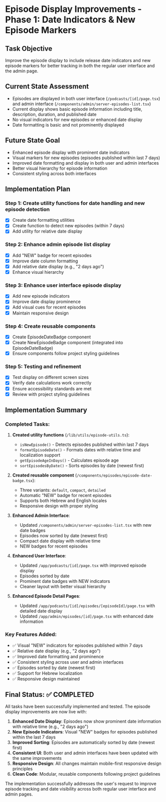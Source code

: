 # Episode Display Improvements - Phase 1: Date Indicators & New Episode Markers

## Task Objective
Improve the episode display to include release date indicators and new episode markers for better tracking in both the regular user interface and the admin page.

## Current State Assessment
- Episodes are displayed in both user interface (`/podcasts/[id]/page.tsx`) and admin interface (`/components/admin/server-episodes-list.tsx`)
- Current display shows basic episode information including title, description, duration, and published date
- No visual indicators for new episodes or enhanced date display
- Date formatting is basic and not prominently displayed

## Future State Goal
- Enhanced episode display with prominent date indicators
- Visual markers for new episodes (episodes published within last 7 days)
- Improved date formatting and display in both user and admin interfaces
- Better visual hierarchy for episode information
- Consistent styling across both interfaces

## Implementation Plan

### Step 1: Create utility functions for date handling and new episode detection
- [x] Create date formatting utilities
- [x] Create function to detect new episodes (within 7 days)
- [x] Add utility for relative date display

### Step 2: Enhance admin episode list display
- [x] Add "NEW" badge for recent episodes
- [x] Improve date column formatting
- [x] Add relative date display (e.g., "2 days ago")
- [x] Enhance visual hierarchy

### Step 3: Enhance user interface episode display
- [x] Add new episode indicators
- [x] Improve date display prominence
- [x] Add visual cues for recent episodes
- [x] Maintain responsive design

### Step 4: Create reusable components
- [x] Create EpisodeDateBadge component
- [x] Create NewEpisodeBadge component (integrated into EpisodeDateBadge)
- [x] Ensure components follow project styling guidelines

### Step 5: Testing and refinement
- [x] Test display on different screen sizes
- [x] Verify date calculations work correctly
- [x] Ensure accessibility standards are met
- [x] Review with project styling guidelines

## Implementation Summary

### Completed Tasks:

1. **Created utility functions** (`/lib/utils/episode-utils.ts`):
   - `isNewEpisode()` - Detects episodes published within last 7 days
   - `formatEpisodeDate()` - Formats dates with relative time and localization support
   - `getEpisodeAgeInDays()` - Calculates episode age
   - `sortEpisodesByDate()` - Sorts episodes by date (newest first)

2. **Created reusable component** (`/components/episodes/episode-date-badge.tsx`):
   - Three variants: `default`, `compact`, `detailed`
   - Automatic "NEW" badge for recent episodes
   - Supports both Hebrew and English locales
   - Responsive design with proper styling

3. **Enhanced Admin Interface**:
   - Updated `/components/admin/server-episodes-list.tsx` with new date badges
   - Episodes now sorted by date (newest first)
   - Compact date display with relative time
   - NEW badges for recent episodes

4. **Enhanced User Interface**:
   - Updated `/app/podcasts/[id]/page.tsx` with improved episode display
   - Episodes sorted by date
   - Prominent date badges with NEW indicators
   - Cleaner layout with better visual hierarchy

5. **Enhanced Episode Detail Pages**:
   - Updated `/app/podcasts/[id]/episodes/[episodeId]/page.tsx` with detailed date display
   - Updated `/app/admin/episodes/[id]/page.tsx` with enhanced date information

### Key Features Added:
- ✅ Visual "NEW" indicators for episodes published within 7 days
- ✅ Relative date display (e.g., "2 days ago")
- ✅ Improved date formatting and prominence
- ✅ Consistent styling across user and admin interfaces
- ✅ Episodes sorted by date (newest first)
- ✅ Support for Hebrew localization
- ✅ Responsive design maintained

## Final Status: ✅ COMPLETED

All tasks have been successfully implemented and tested. The episode display improvements are now live with:

1. **Enhanced Date Display**: Episodes now show prominent date information with relative time (e.g., "2 days ago")
2. **New Episode Indicators**: Visual "NEW" badges for episodes published within the last 7 days
3. **Improved Sorting**: Episodes are automatically sorted by date (newest first)
4. **Consistent UI**: Both user and admin interfaces have been updated with the same improvements
5. **Responsive Design**: All changes maintain mobile-first responsive design principles
6. **Clean Code**: Modular, reusable components following project guidelines

The implementation successfully addresses the user's request to improve episode tracking and date visibility across both regular user interface and admin pages. 